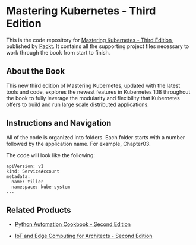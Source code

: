 # Mastering Kubernetes - Third Edition
This is the code repository for [Mastering Kubernetes - Third Edition](https://www.packtpub.com/programming/mastering-kubernetes-third-edition), published by [Packt](https://www.packtpub.com/). It contains all the supporting project files necessary to work through the book from start to finish.

## About the Book
This new third edition of Mastering Kubernetes, updated with the latest tools and code, explores the newest features in Kubernetes 1.18 throughout the book to fully leverage the modularity and flexibility that Kubernetes offers to build and run large scale distributed applications.

## Instructions and Navigation
All of the code is organized into folders. Each folder starts with a number followed by the application name. For example, Chapter03.

The code will look like the following:
```
apiVersion: v1
kind: ServiceAccount
metadata:
  name: tiller
  namespace: kube-system
---

```


## Related Products
* [Python Automation Cookbook - Second Edition](https://www.packtpub.com/programming/python-automation-cookbook-second-edition)

* [IoT and Edge Computing for Architects - Second Edition](https://www.packtpub.com/iot-hardware/iot-and-edge-computing-for-architects-second-edition)